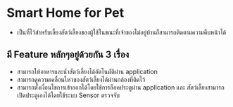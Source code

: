 # Smart Home for Pet
* เป็นที่ไว้สำหรับเลี้ยงสัตว์เลี้ยงของผู้ใช้ในขณะที่เจ้าของไม่อยู่บ้านก็สามารถติดตามความคืบหน้าได้
## มี Feature หลักๆอยู่ด้วยกัน 3 เรื่อง 
* สามารถให้อาหารและน้ำสัตว์เลี้ยงได้อัตโนมัติผ่าน application
* สามารถดูความเคลื่อนไหวของสัตว์เลี้ยงได้ผ่านกล้องที่ติดไว้
* สามารถตั้งเงื่อนไขการเข้าออกได้โดยใช้การล็อคประตูผ่าน application และ สัตว์เลี้ยงสามารถเปิดประตูเองได้โดยใช้ระบบ Sensor ตรวจจับ
